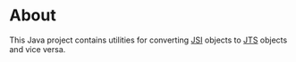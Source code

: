 # About

This Java project contains utilities for converting
[JSI](https://github.com/topobyte/jsi) objects to
[JTS](https://github.com/dr-jts/jts) objects and vice versa.
